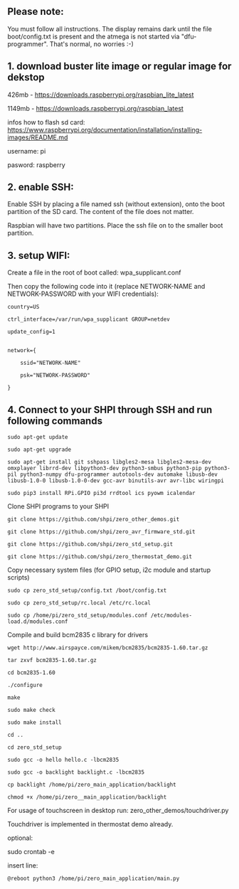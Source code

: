 ## Please note:


You must follow all instructions. The display remains dark until the file boot/config.txt is present
and the atmega is not started via "dfu-programmer". That's normal, no worries :-)


## 1. download buster lite image or regular image for dekstop

426mb  - https://downloads.raspberrypi.org/raspbian_lite_latest

1149mb -  https://downloads.raspberrypi.org/raspbian_latest


infos how to flash sd card: https://www.raspberrypi.org/documentation/installation/installing-images/README.md


username: pi

pasword: raspberry


## 2. enable SSH:

Enable SSH by placing a file named ssh (without extension), onto the boot partition of the SD card. The content of the file does not matter.

Raspbian will have two partitions. Place the ssh file on to the smaller boot partition.




## 3. setup WIFI:

Create a file in the root of boot called: wpa_supplicant.conf

Then copy the following code into it (replace NETWORK-NAME and NETWORK-PASSWORD with your WIFI credentials):

```console
country=US

ctrl_interface=/var/run/wpa_supplicant GROUP=netdev

update_config=1


network={

    ssid="NETWORK-NAME"

    psk="NETWORK-PASSWORD"

}
```

## 4. Connect to your SHPI through SSH and run following commands

```
sudo apt-get update

sudo apt-get upgrade

sudo apt-get install git sshpass libgles2-mesa libgles2-mesa-dev omxplayer librrd-dev libpython3-dev python3-smbus python3-pip python3-pil python3-numpy dfu-programmer autotools-dev automake libusb-dev libusb-1.0-0 libusb-1.0-0-dev gcc-avr binutils-avr avr-libc wiringpi

sudo pip3 install RPi.GPIO pi3d rrdtool ics pyowm icalendar 
```

Clone SHPI programs to your SHPI

```
git clone https://github.com/shpi/zero_other_demos.git

git clone https://github.com/shpi/zero_avr_firmware_std.git

git clone https://github.com/shpi/zero_std_setup.git

git clone https://github.com/shpi/zero_thermostat_demo.git
```

Copy necessary system files (for GPIO setup, i2c module and startup scripts)

```
sudo cp zero_std_setup/config.txt /boot/config.txt

sudo cp zero_std_setup/rc.local /etc/rc.local

sudo cp /home/pi/zero_std_setup/modules.conf /etc/modules-load.d/modules.conf
```

Compile and build bcm2835 c library for drivers

```
wget http://www.airspayce.com/mikem/bcm2835/bcm2835-1.60.tar.gz

tar zxvf bcm2835-1.60.tar.gz

cd bcm2835-1.60

./configure

make

sudo make check

sudo make install

cd ..

cd zero_std_setup

sudo gcc -o hello hello.c -lbcm2835

sudo gcc -o backlight backlight.c -lbcm2835

cp backlight /home/pi/zero_main_application/backlight

chmod +x /home/pi/zero__main_application/backlight
```

For usage of touchscreen in desktop run: zero_other_demos/touchdriver.py

Touchdriver is implemented in thermostat demo already.

optional:

sudo crontab -e

insert line: 

```console
@reboot python3 /home/pi/zero_main_application/main.py
```
